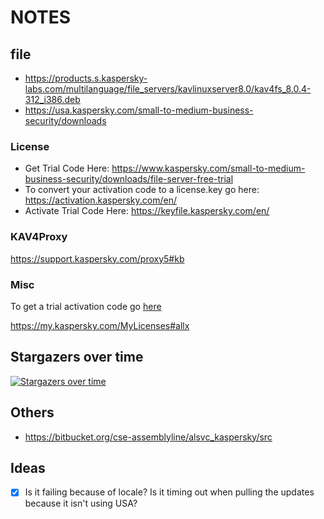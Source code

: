 # NOTES

## file

- https://products.s.kaspersky-labs.com/multilanguage/file_servers/kavlinuxserver8.0/kav4fs_8.0.4-312_i386.deb
- https://usa.kaspersky.com/small-to-medium-business-security/downloads

### License

- Get Trial Code Here: https://www.kaspersky.com/small-to-medium-business-security/downloads/file-server-free-trial
- To convert your activation code to a license.key go here: https://activation.kaspersky.com/en/
- Activate Trial Code Here: https://keyfile.kaspersky.com/en/

### KAV4Proxy

https://support.kaspersky.com/proxy5#kb

### Misc

To get a trial activation code go [here](https://usa.kaspersky.com/small-to-medium-business-security/downloads/file-server-free-trial?utm_content=downloads)

https://my.kaspersky.com/MyLicenses#allx

## Stargazers over time

[![Stargazers over time](https://starcharts.herokuapp.com/maliceio/malice.svg)](https://starcharts.herokuapp.com/maliceio/malice)

## Others

- https://bitbucket.org/cse-assemblyline/alsvc_kaspersky/src

## Ideas

- [x] Is it failing because of locale? Is it timing out when pulling the updates because it isn't using USA?

